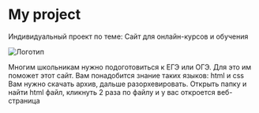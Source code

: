 # My project
 Индивидуальный проект по теме: Сайт для онлайн-курсов и обучения

![Логотип](https://media.discordapp.net/attachments/1087329947573559318/1090197826102898688/Untitled_logo_1_free-file.jpg "Логотип GitHub")

Многим школьникам нужно подоготовиться к ЕГЭ или ОГЭ. Для это им поможет этот сайт.
Вам понадобится знание таких языков: html и css 
Вам нужно скачать архив, дальше разорхевировать. Открыть папку и найти html файл, кликнуть 2 раза по файлу и у вас откроется веб-страница